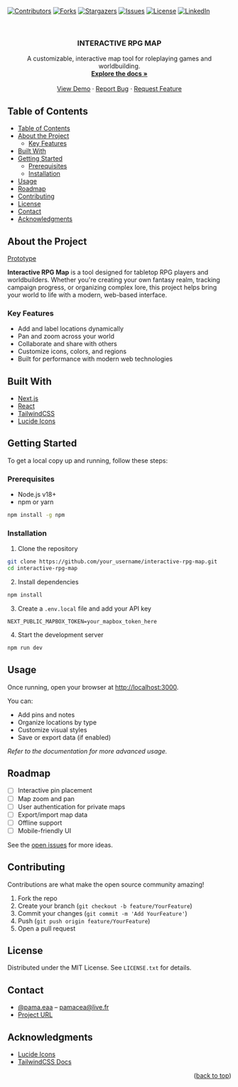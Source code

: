 <a id="readme-top"></a>

<!-- PROJECT SHIELDS -->
[![Contributors][contributors-shield]][contributors-url]
[![Forks][forks-shield]][forks-url]
[![Stargazers][stars-shield]][stars-url]
[![Issues][issues-shield]][issues-url]
[![License][license-shield]][license-url]
[![LinkedIn][linkedin-shield]][linkedin-url]

<br />
<div align="center">
  <h3 align="center">INTERACTIVE RPG MAP</h3>

  <p align="center">
    A customizable, interactive map tool for roleplaying games and worldbuilding.
    <br />
    <a href="#"><strong>Explore the docs »</strong></a>
    <br />
    <br />
    <a href="#">View Demo</a>
    ·
    <a href="#">Report Bug</a>
    ·
    <a href="#">Request Feature</a>
  </p>
</div>

## Table of Contents

- [Table of Contents](#table-of-contents)
- [About the Project](#about-the-project)
  - [Key Features](#key-features)
- [Built With](#built-with)
- [Getting Started](#getting-started)
  - [Prerequisites](#prerequisites)
  - [Installation](#installation)
- [Usage](#usage)
- [Roadmap](#roadmap)
- [Contributing](#contributing)
- [License](#license)
- [Contact](#contact)
- [Acknowledgments](#acknowledgments)

## About the Project

[Prototype](https://www.figma.com/proto/GOJ1UNgkjBnB9YYx4k1KEB/interactive-map?node-id=10-154&t=YYGYrEkN926vRJYc-1)

**Interactive RPG Map** is a tool designed for tabletop RPG players and worldbuilders. Whether you're creating your own fantasy realm, tracking campaign progress, or organizing complex lore, this project helps bring your world to life with a modern, web-based interface.

### Key Features

- Add and label locations dynamically
- Pan and zoom across your world
- Collaborate and share with others
- Customize icons, colors, and regions
- Built for performance with modern web technologies

## Built With

- [Next.js](https://nextjs.org/)
- [React](https://reactjs.org/)
- [TailwindCSS](https://tailwindcss.com/)
- [Lucide Icons](https://lucide.dev/icons/)

## Getting Started

To get a local copy up and running, follow these steps:

### Prerequisites

- Node.js v18+
- npm or yarn

```bash
npm install -g npm
```

### Installation

1. Clone the repository

```bash
git clone https://github.com/your_username/interactive-rpg-map.git
cd interactive-rpg-map
```

2. Install dependencies

```bash
npm install
```

3. Create a `.env.local` file and add your API key

```env
NEXT_PUBLIC_MAPBOX_TOKEN=your_mapbox_token_here
```

4. Start the development server

```bash
npm run dev
```

## Usage

Once running, open your browser at [http://localhost:3000](http://localhost:3000).

You can:

- Add pins and notes
- Organize locations by type
- Customize visual styles
- Save or export data (if enabled)

_Refer to the documentation for more advanced usage._

## Roadmap

- [ ] Interactive pin placement
- [ ] Map zoom and pan
- [ ] User authentication for private maps
- [ ] Export/import map data
- [ ] Offline support
- [ ] Mobile-friendly UI

See the [open issues](https://github.com/your_username/interactive-map/issues) for more ideas.

## Contributing

Contributions are what make the open source community amazing!

1. Fork the repo  
2. Create your branch (`git checkout -b feature/YourFeature`)
3. Commit your changes (`git commit -m 'Add YourFeature'`)
4. Push (`git push origin feature/YourFeature`)
5. Open a pull request

## License

Distributed under the MIT License. See `LICENSE.txt` for details.

## Contact

- [@pama.eaa](https://www.instagram.com/pama.eaa/) – pamacea@live.fr 
- [Project URL](https://github.com/Pamacea/interactive-map)

## Acknowledgments

- [Lucide Icons](https://lucide.dev/icons/)
- [TailwindCSS Docs](https://tailwindcss.com/docs)

<p align="right">(<a href="#readme-top">back to top</a>)</p>

<!-- MARKDOWN LINKS & IMAGES -->
[contributors-shield]: https://img.shields.io/github/contributors/othneildrew/Best-README-Template.svg?style=for-the-badge
[contributors-url]: https://github.com/your_username/interactive-rpg-map/graphs/contributors
[forks-shield]: https://img.shields.io/github/forks/othneildrew/Best-README-Template.svg?style=for-the-badge
[forks-url]: https://github.com/your_username/interactive-rpg-map/network/members
[stars-shield]: https://img.shields.io/github/stars/othneildrew/Best-README-Template.svg?style=for-the-badge
[stars-url]: https://github.com/your_username/interactive-rpg-map/stargazers
[issues-shield]: https://img.shields.io/github/issues/othneildrew/Best-README-Template.svg?style=for-the-badge
[issues-url]: https://github.com/your_username/interactive-rpg-map/issues
[license-shield]: https://img.shields.io/github/license/othneildrew/Best-README-Template.svg?style=for-the-badge
[license-url]: https://github.com/your_username/interactive-rpg-map/blob/master/LICENSE.txt
[linkedin-shield]: https://img.shields.io/badge/-LinkedIn-black.svg?style=for-the-badge&logo=linkedin&colorB=555
[linkedin-url]: https://linkedin.com/in/your_profile
